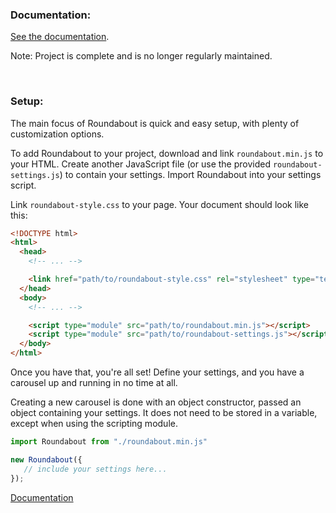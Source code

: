 ### Documentation:

[See the documentation](https://dougalcaleb.github.io/roundabout/docs).

Note: Project is complete and is no longer regularly maintained.

<br/>

### Setup:

The main focus of Roundabout is quick and easy setup, with plenty of customization options.

To add Roundabout to your project, download and link ```roundabout.min.js``` to your HTML. Create another JavaScript file (or use the provided ```roundabout-settings.js```) to contain your settings. Import Roundabout into your settings script.


Link ```roundabout-style.css``` to your page. Your document should look like this:

```html
<!DOCTYPE html>
<html>
  <head>
    <!-- ... -->

    <link href="path/to/roundabout-style.css" rel="stylesheet" type="text/css">
  </head>
  <body>
    <!-- ... -->

    <script type="module" src="path/to/roundabout.min.js"></script>
    <script type="module" src="path/to/roundabout-settings.js"></script>
  </body>
</html>
```

Once you have that, you're all set! Define your settings, and you have a carousel up and running in no time at all.

Creating a new carousel is done with an object constructor, passed an object containing your settings. It does not need to be stored in a variable, except when using the scripting module.
```javascript
import Roundabout from "./roundabout.min.js"

new Roundabout({
   // include your settings here...
});
```

[Documentation](https://dougalcaleb.github.io/roundabout/setup.html)